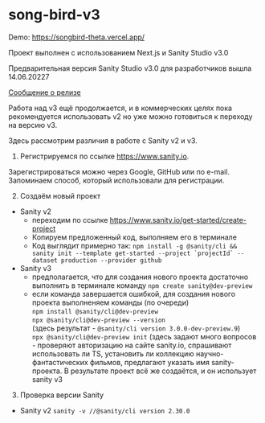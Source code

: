# song-bird-v3

Demo: https://songbird-theta.vercel.app/

Проект выполнен с использованием Next.js и Sanity Studio v3.0

Предварительная версия Sanity Studio v3.0 для разработчиков вышла 14.06.20227

[Сообщение о релизе](https://www.sanity.io/blog/sanity-studio-v3-developer-preview)

Работа над v3 ещё продолжается, и в коммерческих целях пока рекомендуется использовать v2 но уже можно готовиться к переходу на версию v3.

Здесь рассмотрим различия в работе с Sanity v2 и v3.

1. Регистрируемся по ссылке https://www.sanity.io.

Зарегистрироваться можно через Google, GitHub или по e-mail. Запоминаем способ, который использовали для регистрации.

2. Создаём новый проект

- Sanity v2
  - переходим по ссылке https://www.sanity.io/get-started/create-project
  - Копируем предложенный код, выполняем его в терминале
  - Код выглядит примерно так:
  ```npm install -g @sanity/cli && sanity init --template get-started --project `projectId` --dataset production --provider github```
- Sanity v3
  - предполагается, что для создания нового проекта достаточно выполнить в терминале команду `npm create sanity@dev-preview`
  - если команда завершается ошибкой, для создания нового проекта выполненяем команды (по очереди)  
  ```npm install @sanity/cli@dev-preview```  
  ```npx @sanity/cli@dev-preview --version```  
  (здесь результат - `@sanity/cli version 3.0.0-dev-preview.9`)  
  ```npx @sanity/cli@dev-preview init```
  (здесь задают много вопросов - проверяют авторизацию на сайте sanity.io, спрашивают использовать ли TS, установить ли коллекцию научно-фантастических фильмов, предлагают указать имя sanity-проекта. В результате проект всё же создаётся, и он использует sanity v3

3. Проверка версии Sanity

- Sanity v2
  ```sanity -v //@sanity/cli version 2.30.0```
